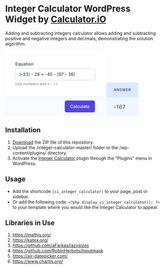 # Integer Calculator WordPress Widget by [Calculator.iO](https://www.calculator.io/ "Calculator.iO Homepage")

Adding and subtracting integers calculator allows adding and subtracting positive and negative integers and decimals, demonstrating the solution algorithm.

![Integer Calculator Input Form](/assets/images/screenshot-1.png "Integer Calculator Input Form")
![Integer Calculator Calculation Results](/assets/images/screenshot-2.png "Integer Calculator Calculation Results")

## Installation

1. [Download](https://github.com/pub-calculator-io/age-calculator/archive/refs/heads/master.zip) the ZIP file of this repository.
2. Upload the /integer-calculator-master/ folder to the /wp-content/plugins/ directory.
3. Activate the [Integer Calculator](https://www.calculator.io/integer-calculator/ "Integer Calculator Homepage") plugin through the "Plugins" menu in WordPress.

## Usage
* Add the shortcode `[ci_integer_calculator]` to your page, post or sidebar.
* Or add the following code: `<?php display_ci_integer_calculator(); ?>` to your template where you would like the Integer Calculator to appear.

## Libraries in Use
1. https://mathjs.org/
2. https://katex.org/
3. https://github.com/aFarkas/lazysizes
4. https://github.com/RobinHerbots/Inputmask
5. https://air-datepicker.com/
6. https://www.chartjs.org/

